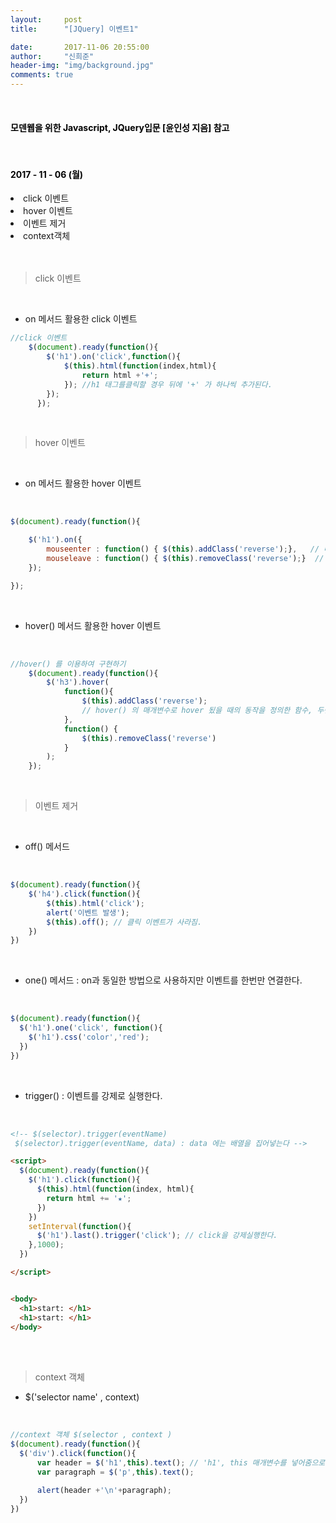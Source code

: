 ```yaml
---
layout:     post
title:      "[JQuery] 이벤트1"

date:       2017-11-06 20:55:00
author:     "신희준"
header-img: "img/background.jpg"
comments: true
---
```



<head>
 <meta property="og:type" content="website">
 <meta property="og:title" content="jQuery 이벤트">
 <meta property="og:description" content="jQuery 이벤트">
 <meta property="og:url" content="http://shj7242.github.io/2017/11/06/JQuery4/">

 <meta name="twitter:card" content="summary">
  <meta name="twitter:title" content="jQuery 이벤트">
  <meta name="twitter:description" content="jQuery 이벤트">
  <meta name="FACEBOOK:domain" content="http://shj7242.github.io/2017/11/06/JQuery4/">
  <meta name="facebook:card" content="summary">
   <meta name="facebook:title" content="jQuery 이벤트">
   <meta name="facebook:description" content="jQuery 이벤트">
   <meta name="facebook:domain" content="http://shj7242.github.io/2017/11/06/JQuery4/">


 </head>

<br>
<H4 style ="font-weight:bold; color:black;"> 모덴웹을 위한 Javascript, JQuery입문 [윤인성 지음] 참고</H4>
<br>
<H4 style ="font-weight:bold; color : black">2017 - 11 - 06 (월)</H4>
<li>click 이벤트</li>
<li>hover 이벤트</li>
<li>이벤트 제거</li>
<li>context객체</li>
<br>
<br>

> click 이벤트

<br>

* on 메서드 활용한  click 이벤트

~~~javascript
//click 이벤트
    $(document).ready(function(){
        $('h1').on('click',function(){
            $(this).html(function(index,html){
                return html +'+';
            }); //h1 태그를클릭할 경우 뒤에 '+' 가 하나씩 추가된다.
        });
      });
~~~

<br>

>hover 이벤트

<br>

* on 메서드 활용한 hover 이벤트

<br>

~~~javascript
$(document).ready(function(){

    $('h1').on({
        mouseenter : function() { $(this).addClass('reverse');},   // 마우스가 hover 되었을 떄 reverse 클래스 추가
        mouseleave : function() { $(this).removeClass('reverse');}  // 마우스가 해당 문서객체에서 벗어났을떄 reverse 클래스 제거
    });

});
~~~

<br>

* hover() 메서드 활용한 hover 이벤트

<br>

~~~javascript
//hover() 를 이용하여 구현하기
    $(document).ready(function(){
        $('h3').hover(
            function(){
                $(this).addClass('reverse');
                // hover() 의 매개변수로 hover 됬을 때의 동작을 정의한 함수, 두번째로 마우스가 벗어났을 때 동작을 정의한 함수를 차례로 넣는다.
            },
            function() {
                $(this).removeClass('reverse')
            }
        );
    });
~~~

<br>

>이벤트 제거

<br>

* off() 메서드

<br>

~~~javascript
$(document).ready(function(){
    $('h4').click(function(){
        $(this).html('click');
        alert('이벤트 발생');
        $(this).off(); // 클릭 이벤트가 사라짐.
    })
})
~~~

<br>

* one() 메서드 : on과 동일한 방법으로 사용하지만 이벤트를 한번만 연결한다.

<br>

~~~javascript
$(document).ready(function(){
  $('h1').one('click', function(){
    $('h1').css('color','red');
  })
})
~~~

<br>

* trigger() : 이벤트를 강제로 실행한다.

<br>

~~~html
<!-- $(selector).trigger(eventName)
 $(selector).trigger(eventName, data) : data 에는 배열을 집어넣는다 -->

<script>
  $(document).ready(function(){
    $('h1').click(function(){
      $(this).html(function(index, html){
        return html += '★';
      })
    })
    setInterval(function(){
      $('h1').last().trigger('click'); // click을 강제실행한다.
    },1000);
  })

</script>


<body>
  <h1>start: </h1>
  <h1>start: </h1>
</body>
~~~

<br><br>

>context 객체

* $('selector name' , context)

<br>

~~~javascript
//context 객체 $(selector , context )
$(document).ready(function(){
  $('div').click(function(){
      var header = $('h1',this).text(); // 'h1', this 매개변수를 넣어줌으로써 해당 클릭한 element의 text를 불러올 수 있다.
      var paragraph = $('p',this).text();

      alert(header +'\n'+paragraph);
  })
})

~~~
